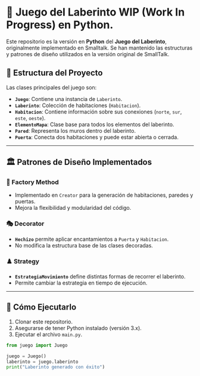 # 🏰 Juego del Laberinto WIP (Work In Progress) en Python.

Este repositorio es la versión en **Python** del **Juego del Laberinto**, originalmente implementado en Smalltalk. Se han mantenido las estructuras y patrones de diseño utilizados en la versión original de SmallTalk.

## 📌 Estructura del Proyecto

Las clases principales del juego son:

- **`Juego`**: Contiene una instancia de `Laberinto`.
- **`Laberinto`**: Colección de habitaciones (`Habitacion`).
- **`Habitacion`**: Contiene información sobre sus conexiones (`norte`, `sur`, `este`, `oeste`).
- **`ElementoMapa`**: Clase base para todos los elementos del laberinto.
- **`Pared`**: Representa los muros dentro del laberinto.
- **`Puerta`**: Conecta dos habitaciones y puede estar abierta o cerrada.

---

## 🏛 Patrones de Diseño Implementados

### 🔨 Factory Method
- Implementado en `Creator` para la generación de habitaciones, paredes y puertas.
- Mejora la flexibilidad y modularidad del código.

### 🎭 Decorator
- **`Hechizo`** permite aplicar encantamientos a `Puerta` y `Habitacion`.
- No modifica la estructura base de las clases decoradas.

### ♟️ Strategy
- **`EstrategiaMovimiento`** define distintas formas de recorrer el laberinto.
- Permite cambiar la estrategia en tiempo de ejecución.

---

## 🚀 Cómo Ejecutarlo

1. Clonar este repositorio.
2. Asegurarse de tener Python instalado (versión 3.x).
3. Ejecutar el archivo `main.py`.

```python
from juego import Juego

juego = Juego()
laberinto = juego.laberinto
print("Laberinto generado con éxito")
